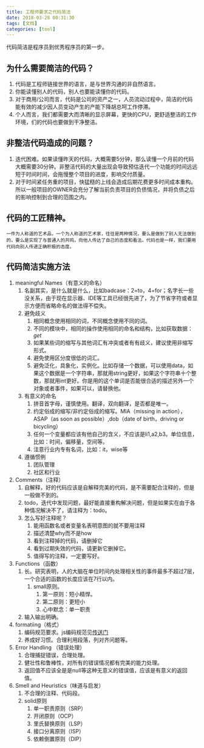 ```yaml
---
title: 工程师要求之代码简洁
date: 2018-03-28 00:31:30
tags: [文档]
categories: [tool]
---
```


代码简洁是程序员到优秀程序员的第一步。

## 为什么需要简洁的代码？

1. 代码是工程师链接世界的语言，是与世界沟通的非自然语言。
2. 你能读懂别人的代码，别人也要能读懂你的代码。
3. 对于商用/公司而言，代码是公司的资产之一，人员流动过程中，简洁的代码能有效的减少因人员变动产生的产能下降胡总呵工作停滞。
4. 个人而言，我们都需要大而清晰的显示屏幕，更快的CPU，更舒适整洁的工作环境，们的代码也要做到干净整洁。

## 非整洁代码造成的问题？

1. 迭代困难。如果读懂昨天的代码，大概需要5分钟，那么读懂一个月前的代码大概需要30分钟。非整洁代码的大量出现会导致预估迭代一个功能的时间远远短于时间时间，会拖慢整个项目的进度，影响交付质量。
2. 对于时间紧任务重的项目，快猛糙的上线会造成后期花费更多时间成本重构。所以一般项目的OWNER会充分了解当前负责项目的负债情况，并将负债之后的影响控制到合理的范围之内。

## 代码的工匠精神。

	一件为人称道的艺术品，一个为人称道的艺术家，往往是两种情况，要么是做到了别人无法做到的，要么是实现了与普通人的共鸣，向他人传达了自己的态度和看法。代码也是一样，我们要用代码向别人传递正确积极的态度。

## 代码简洁实施方法

1. meaningful Names（有意义的命名）
    1. 名副其实，是什么就是什么，比如badcase：2=to，4=for；名字长一些没关系，由于现在显示器、IDE等工具已经很先进了，为了节省字符或者显示方便而省略命名的做法得不偿失。
    2. 避免歧义
        1. 相同概念使用相同的词，不同概念使用不同的词。
        2. 不同的模块中，相同的操作使用相同的命名和结构，比如获取数据：*get*
        3. 如果某些词的缩写与其他词汇有冲突或者有有歧义，建议使用非缩写形式。
        4. 避免使用区分度很低的词汇。
        5. 避免泛化，具象化，实例化。比如存储一个数据，可以使用data，如果这个数据是一个字符串，那就用string更好，如果这个字符串十个整数，那就用int更好。你是用的这个单词是否能很合适的描述另外一个对象或者事件，如果可以，请替换他。
    3. 有意义的命名
        1. 拼音首字母，谨慎使用。翻译，双向翻译，是否都是唯一。
        2. 约定俗成的缩写/非约定俗成的缩写。MIA（missing in action），ASAP（as soon as possible）,dob（date of birth，driving or bicycling）
        3. 任何一个变量都应该有他自己的含义，不应该是li1,a2,b3。单位信息，比如：时间，偏移量，空间等。
        4. 注意行业内专有名词，比如：it，wise等
    4. 遵循惯例
        1. 团队管理
        2. 社区和行业
2. Comments（注释）
    1. 自解释，好的代码应该是自解释完美的代码，是不需要配合注释的，但是一般做不到的。
    2. todo，迭代中发现问题，最好能直接重构解决问题，但是如果实在由于各种情况解决不了，请注释为：todo。
    3. 怎么写好注释呢？
        1. 能用函数名或者变量名表明意图的就不要用注释
        2. 描述清楚why而不是how
        3. 看到注释掉的代码，请删掉它
        4. 看到过期失效的代码，请更新它删掉它。
        5. 值得写的注释，一定要写好。
3. Functions（函数）
    1. 长。研究表明，人的大脑在单位时间内处理相关性的事件最多不超过7层，一个合适的函数的长度应该在7行以内。
        1. small原则。
            1. 第一原则：短小精悍。
            2. 第二原则：更短小
            3. 心中默念：单一职责
    2. 输入输出明确。
4. formatiing（格式）
    1. 编码规范要求。js编码规范见<a href=“https://github.com/airbnb/javascript”>传送门</a>
    2. 养成好习惯。合理利用段落，列对齐问题等。
5. Error Handling （错误处理）
    1. 合理捕捉错误，合理处理。
    2. 健壮性和鲁棒性，对所有的错误情况都有完美的能力处理。
    3. 返回值不应该全是是null等这种无意义的错误值，应该是有意义的返回值。
6. Smell and Heuristics（味道与启发）
    1. 不合理的注释、代码段。
    2. solid原则
        1. 单一职责原则（SRP）
        2. 开闭原则（OCP）
        3. 里氏替换原则（LSP）
        4. 接口分离原则（ISP）
        5. 依赖倒置原则（DIP）












